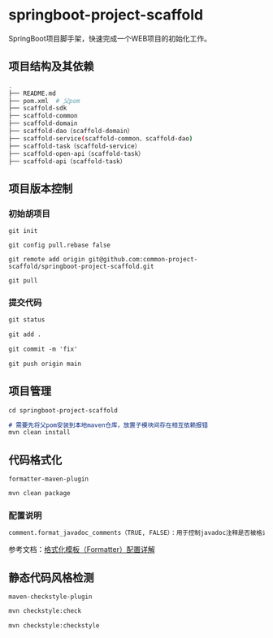# springboot-project-scaffold

SpringBoot项目脚手架，快速完成一个WEB项目的初始化工作。

## 项目结构及其依赖

```bash
.
├── README.md
├── pom.xml  # 父pom
├── scaffold-sdk
├── scaffold-common
├── scaffold-domain
├── scaffold-dao（scaffold-domain）
├── scaffold-service(scaffold-common、scaffold-dao)
├── scaffold-task（scaffold-service）
├── scaffold-open-api（scaffold-task）
├── scaffold-api（scaffold-task）

```

## 项目版本控制

### 初始胡项目

```
git init 

git config pull.rebase false

git remote add origin git@github.com:common-project-scaffold/springboot-project-scaffold.git

git pull
```

### 提交代码
```markdown
git status 

git add .

git commit -m 'fix'

git push origin main
```


## 项目管理


```markdown
cd springboot-project-scaffold

# 需要先将父pom安装到本地maven仓库，放置子模块间存在相互依赖报错
mvn clean install
```

## 代码格式化

`formatter-maven-plugin`

```bash
mvn clean package
```

### 配置说明
```bash
comment.format_javadoc_comments（TRUE, FALSE）：用于控制javadoc注释是否被格式化，默认为TRUE；
```
参考文档：[格式化模板（Formatter）配置详解](https://blog.csdn.net/u010904188/article/details/81204738)


## 静态代码风格检测

`maven-checkstyle-plugin`


```bash
mvn checkstyle:check

mvn checkstyle:checkstyle
```